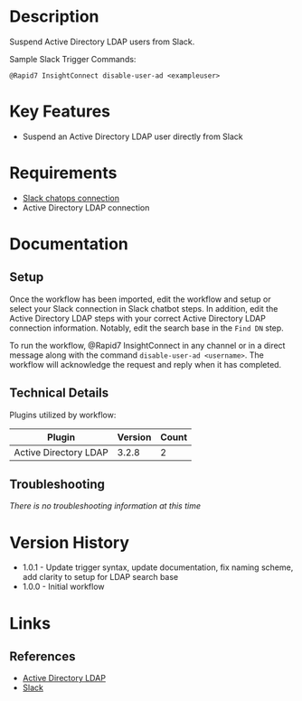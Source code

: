 # Description

Suspend Active Directory LDAP users from Slack.

Sample Slack Trigger Commands:

`@Rapid7 InsightConnect disable-user-ad <exampleuser>`

# Key Features

* Suspend an Active Directory LDAP user directly from Slack

# Requirements

* [Slack chatops connection](https://insightconnect.help.rapid7.com/docs/configure-slack-for-chatops)
* Active Directory LDAP connection

# Documentation

## Setup

Once the workflow has been imported, edit the workflow and setup or select your Slack connection in Slack chatbot steps.
In addition, edit the Active Directory LDAP steps with your correct Active Directory LDAP connection information. Notably, edit the search base in the `Find DN` step.

To run the workflow, @Rapid7 InsightConnect in any channel or in a direct message
along with the command `disable-user-ad <username>`. The workflow will acknowledge the request and reply when it has
completed.

## Technical Details

Plugins utilized by workflow:

|Plugin|Version|Count|
|----|----|--------|
|Active Directory LDAP|3.2.8|2|

## Troubleshooting

_There is no troubleshooting information at this time_

# Version History

* 1.0.1 - Update trigger syntax, update documentation, fix naming scheme, add clarity to setup for LDAP search base
* 1.0.0 - Initial workflow

# Links

## References

* [Active Directory LDAP](https://extensions.rapid7.com/extension/active_directory_ldap)
* [Slack](https://slack.com)
